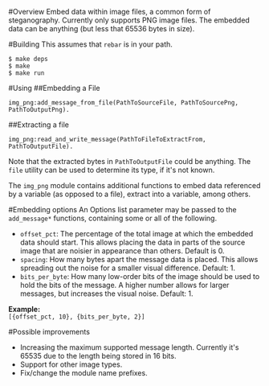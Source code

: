 #Overview
Embed data within image files, a common form of steganography. Currently only supports PNG image files. The embedded data can be anything (but less that 65536 bytes in size).

#Building
This assumes that `rebar` is in your path.

```
$ make deps
$ make
$ make run
```

#Using
##Embedding a File
```
img_png:add_message_from_file(PathToSourceFile, PathToSourcePng, PathToOutputPng).
```

##Extracting a file
```
img_png:read_and_write_message(PathToFileToExtractFrom, PathToOutputFile).
```

Note that the extracted bytes in `PathToOutputFile` could be anything. The `file` utility can be used to determine its type, if it's not known.

The `img_png` module contains additional functions to embed data referenced by a variable (as opposed to a file), extract into a variable, among others.

#Embedding options
An Options list parameter may be passed to the `add_message*` functions, containing some or all of the following.

* `offset_pct`: The percentage of the total image at which the embedded data should start. This allows placing the data in parts of the source image that are noisier in appearance than others. Default is 0.
* `spacing`: How many bytes apart the message data is placed. This allows spreading out the noise for a smaller visual difference. Default: 1.
* `bits_per_byte`: How many low-order bits of the image should be used to hold the bits of the message. A higher number allows for larger messages, but increases the visual noise. Default: 1.

**Example:**  
`[{offset_pct, 10}, {bits_per_byte, 2}]`

#Possible improvements
* Increasing the maximum supported message length. Currently it's 65535 due to the length being stored in 16 bits.
* Support for other image types.
* Fix/change the module name prefixes.


